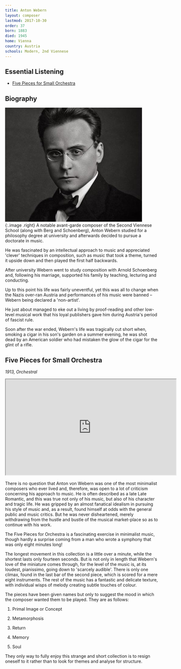 ```yaml
---
title: Anton Webern
layout: composer
lastmod: 2017-10-30
order: 37
born: 1883
died: 1945
home: Vienna
country: Austria
schools: Modern, 2nd Viennese
---
```


## Essential Listening

- [Five Pieces for Small Orchestra](#five-pieces-for-small-orchestra)

## Biography

![Anton Webern](/images/classical/37.jpg){:.image .right}
A notable avant-garde composer of the Second Viennese School (along with Berg and Schoenberg), Anton Webern studied for a philosophy degree at university and afterwards decided to pursue a doctorate in music.

He was fascinated by an intellectual approach to music and appreciated 'clever' techniques in composition, such as music that took a theme, turned it upside down and then played the first half backwards.

After university Webern went to study composition with Arnold Schoenberg and, following his marriage, supported his family by teaching, lecturing and conducting.

Up to this point his life was fairly uneventful, yet this was all to change when the Nazis over-ran Austria and performances of his music were banned – Webern being declared a 'non-artist'.

He just about managed to eke out a living by proof-reading and other low-level musical work that his loyal publishers gave him during Austria's period of fascist rule.

Soon after the war ended, Webern's life was tragically cut short when, smoking a cigar in his son's garden on a summer evening, he was shot dead by an American soldier who had mistaken the glow of the cigar for the glint of a rifle.

## Five Pieces for Small Orchestra

_1913, Orchestral_

<div class='video-container'><iframe width='560' height='315' src='https://www.youtube.com/embed/91N7pfEO_jQ'  allowfullscreen></iframe></div>

There is no question that Anton von Webern was one of the most minimalist composers who ever lived and, therefore, was open to a lot of criticism concerning his approach to music.  He is often described as a late Late Romantic, and this was true not only of his music, but also of his character and tragic life.  He was gripped by an almost fanatical idealism in pursuing his style of music and, as a result, found himself at odds with the general public and music critics.  But he was never disheartened, merely withdrawing from the hustle and bustle of the musical market-place so as to continue with his work.

The Five Pieces for Orchestra is a fascinating exercise in minimalist music, though hardly a surprise coming from a man who wrote a symphony that was only eight minutes long! 

The longest movement in this collection is a little over a minute, while the shortest lasts only fourteen seconds.  But is not only in length that Webern's love of the miniature comes through, for the level of the music is, at its loudest, pianissimo, going down to 'scarcely audible'.  There is only one climax, found in the last bar of the second piece, which is scored for a mere eight instruments.  The rest of the music has a fantastic and delicate texture, with individual wisps of melody creating subtle touches of colour. 

The pieces have been given names but only to suggest the mood in which the composer wanted them to be played. They are as follows:

1. Primal Image or Concept

2. Metamorphosis

3. Return

4. Memory

5. Soul

They only way to fully enjoy this strange and short collection is to resign oneself to it rather than to look for themes and analyse for structure.
